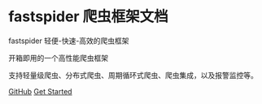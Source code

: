#  fastspider 爬虫框架文档


fastspider 轻便-快速-高效的爬虫框架

开箱即用的一个高性能爬虫框架

支持轻量级爬虫、分布式爬虫、周期循环式爬虫、爬虫集成，以及报警监控等。


[GitHub](https://github.com/coco369/fastspider)
[Get Started](README.md)
